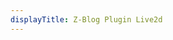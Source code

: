 ```yaml
---
displayTitle: Z-Blog Plugin Live2d
---
```

<script>
    window.location.href = "https://cdn-v2.fghrsh.net/blogcdn/2018/05/201805209364_6773.zip"
</script>